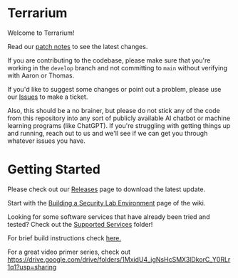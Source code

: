 # Terrarium

Welcome to Terrarium!

Read our [patch notes](https://github.com/ps-interactive/labs_terrarium/wiki/Release-Notes) to see the latest changes.

If you are contributing to the codebase, please make sure that you're working in the `develop` branch and not committing to `main` without verifying with Aaron or Thomas.

If you'd like to suggest some changes or point out a problem, please use our [Issues](https://github.com/ps-interactive/labs_terrarium/issues) to make a ticket.

Also, this should be a no brainer, but please do not stick any of the code from this repository into any sort of publicly available AI chatbot or machine learning programs (like ChatGPT). If you're struggling with getting things up and running, reach out to us and we'll see if we can get you through whatever issues you have.

# Getting Started
Please check out our [Releases](https://github.com/ps-interactive/labs_terrarium/releases) page to download the latest update.

Start with the [Building a Security Lab Environment](https://github.com/ps-interactive/labs_terrarium/wiki/Building-a-Security-Lab-Environment) page of the wiki.

Looking for some software services that have already been tried and tested? Check out the [Supported Services](./supported_services/) folder!

For brief build instructions check [here.](https://github.com/ps-interactive/labs_terrarium/wiki/Lab-Infrastructure-Creation-Workflow.md)

For a great video primer series, check out https://drive.google.com/drive/folders/1MxidU4_igNsHcSMX3lDkorC_Y0RLr1q1?usp=sharing
